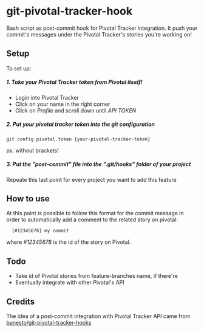 # git-pivotal-tracker-hook
Bash script as post-commit hook for Pivotal Tracker integration.
It push your commit's messages under the Pivotal Tracker's stories you're working on!


## Setup
  To set up:
##### 1. Take your Pivotal Tracker token from Pivotal itself!
- Login into Pivotal Tracker
- Click on your name in the right corner
- Click on *Profile* and scroll down until *API TOKEN*

##### 2. Put your pivotal tracker token into the git configuration
    git config pivotal.token {your-pivotal-tracker-token}

ps. without brackets!

##### 3. Put the "post-commit" file into the ".git/hooks" folder of your project
Repeate this last point for every project you want to add this feature

## How to use
At this point is possible to follow this format for the commit message in order to automatically add a comment to the related story on  pivotal:
  
      [#12345678] my commit
      
where *#12345678* is the id of the story on Pivotal.

## Todo

 - Take id of Pivotal stories from feature-branches name, if there're
 - Eventually integrate with other Pivotal's API

## Credits
The idea of a post-commit integration with Pivotal Tracker API came from [banesto/git-pivotal-tracker-hooks](https://github.com/banesto/git-pivotal-tracker-hooks)